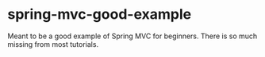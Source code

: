 # spring-mvc-good-example
Meant to be a good example of Spring MVC for beginners.   There is so much missing from most tutorials.
